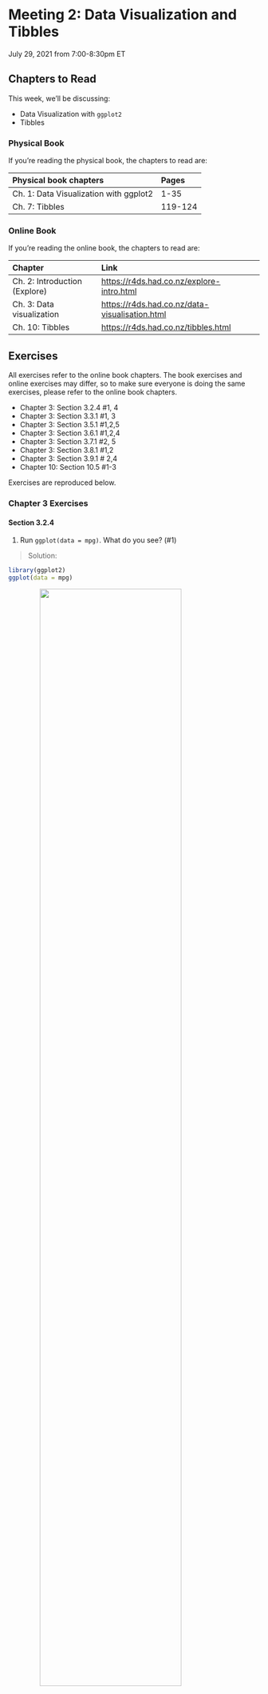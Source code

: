 Meeting 2: Data Visualization and Tibbles
================
July 29, 2021 from 7:00-8:30pm ET

## Chapters to Read

This week, we’ll be discussing:

-   Data Visualization with `ggplot2`
-   Tibbles

### Physical Book

If you’re reading the physical book, the chapters to read are:

| Physical book chapters                 | Pages   |
|:---------------------------------------|:--------|
| Ch. 1: Data Visualization with ggplot2 | 1-35    |
| Ch. 7: Tibbles                         | 119-124 |

### Online Book

If you’re reading the online book, the chapters to read are:

| Chapter                       | Link                                             |
|:------------------------------|:-------------------------------------------------|
| Ch. 2: Introduction (Explore) | <https://r4ds.had.co.nz/explore-intro.html>      |
| Ch. 3: Data visualization     | <https://r4ds.had.co.nz/data-visualisation.html> |
| Ch. 10: Tibbles               | <https://r4ds.had.co.nz/tibbles.html>            |

## Exercises

All exercises refer to the online book chapters. The book exercises and
online exercises may differ, so to make sure everyone is doing the same
exercises, please refer to the online book chapters.

-   Chapter 3: Section 3.2.4 \#1, 4
-   Chapter 3: Section 3.3.1 \#1, 3
-   Chapter 3: Section 3.5.1 \#1,2,5
-   Chapter 3: Section 3.6.1 \#1,2,4
-   Chapter 3: Section 3.7.1 \#2, 5
-   Chapter 3: Section 3.8.1 \#1,2
-   Chapter 3: Section 3.9.1 \# 2,4
-   Chapter 10: Section 10.5 \#1-3

Exercises are reproduced below.

### Chapter 3 Exercises

#### Section 3.2.4

1.  Run `ggplot(data = mpg)`. What do you see? (\#1)

> Solution:

``` r
library(ggplot2)
ggplot(data = mpg)
```

<img src="info-and-exercises_files/figure-gfm/unnamed-chunk-3-1.png" width="75%" style="display: block; margin: auto;" />

4.  Make a scatterplot of `hwy` vs `cyl`. (\#4)

> Solution:

``` r
ggplot(data = mpg) + 
  geom_point(aes(x = cyl, y = hwy))
```

<img src="info-and-exercises_files/figure-gfm/unnamed-chunk-4-1.png" width="75%" style="display: block; margin: auto;" />

``` r
ggplot(data = mpg) + 
  geom_point(aes(x = hwy, y = cyl))
```

<img src="info-and-exercises_files/figure-gfm/unnamed-chunk-4-2.png" width="75%" style="display: block; margin: auto;" />

#### Section 3.3.1

1.  What’s gone wrong with this code? Why are the points not blue? (\#1)

    ``` r
    ggplot(data = mpg) + 
      geom_point(mapping = aes(x = displ, y = hwy, color = "blue"))
    ```

    <img src="info-and-exercises_files/figure-gfm/unnamed-chunk-5-1.png" title="Scatterplot of highway fuel efficiency versus engine size of cars in ggplot2::mpg that shows a negative association. All points are red and the legend shows a red point that is mapped to the word 'blue'." alt="Scatterplot of highway fuel efficiency versus engine size of cars in ggplot2::mpg that shows a negative association. All points are red and the legend shows a red point that is mapped to the word 'blue'." width="75%" style="display: block; margin: auto;" />

> Solution: `color = "blue"` is inside of `aes()` which means it’s
> expecting a mapping: map the variable on the right of `=` (“blue”) to
> the aesthetic value on the left of `=` (color). Because `"blue"` is a
> single value, all points are assigned the value “blue” and the default
> `ggplot2` color palette is used, which is where the pinkish-red comes
> from. When manually changing color for all points, do not put your
> request inside of `aes()`, as in the revised example below.

``` r
ggplot(data = mpg) + 
  geom_point(aes( x = displ, y = hwy), color = "blue")
```

<img src="info-and-exercises_files/figure-gfm/unnamed-chunk-6-1.png" width="75%" style="display: block; margin: auto;" />

3.  Map a continuous variable to `color`, `size`, and `shape`. How do
    these aesthetics behave differently for categorical vs. continuous
    variables? (\#3)

> Solution:

``` r
library(patchwork)

p_color <- ggplot(data = mpg) + 
  geom_point(aes( x = displ, y = hwy, color = cty)) + 
  ggtitle("Color")

p_size <- ggplot(data = mpg) + 
  geom_point(aes( x = displ, y = hwy, size = cty)) + 
  ggtitle("Size")

p_shape <- ggplot(data = mpg) + 
  geom_point(aes( x = displ, y = hwy, shape = cty)) + 
  ggtitle("Shape")

p_color + p_size
```

<img src="info-and-exercises_files/figure-gfm/unnamed-chunk-7-1.png" width="75%" style="display: block; margin: auto;" />

``` r
p_shape
```

    > Error: A continuous variable can not be mapped to shape
    > Run `rlang::last_error()` to see where the error occurred.

> Shape cannot be mapped to a continuous variable. The color aes mapping
> uses a gradient for continuous variables and palettes of different
> colors for categorical variables. The size aes mapping maps continuous
> values to area; it is not advised to use size for a discrete variable.

#### Section 3.5.1

1.  What happens if you facet on a continuous variable? (\#1)

> Solution: It creates one facet per unique value.

``` r
ggplot(data = mpg) + 
  geom_point(aes( x = displ, y = hwy)) + 
  facet_wrap(~cty, nrow = 3)
```

<img src="info-and-exercises_files/figure-gfm/unnamed-chunk-9-1.png" width="75%" style="display: block; margin: auto;" />

2.  What do the empty cells in plot with `facet_grid(drv ~ cyl)` mean?
    How do they relate to this plot? (\#2)

    ``` r
    ggplot(data = mpg) + 
      geom_point(mapping = aes(x = drv, y = cyl))
    ```

    <img src="info-and-exercises_files/figure-gfm/unnamed-chunk-10-1.png" title="Scatterplot of number of cycles versus type of drive train of cars in ggplot2::mpg. Shows that there are no cars with 5 cylinders that are 4 wheel drive or with 4 or 5 cylinders that are front wheel drive." alt="Scatterplot of number of cycles versus type of drive train of cars in ggplot2::mpg. Shows that there are no cars with 5 cylinders that are 4 wheel drive or with 4 or 5 cylinders that are front wheel drive." width="75%" style="display: block; margin: auto;" />

> Solution: The reference plot is below.

``` r
ggplot(data = mpg) + 
  geom_point(mapping = aes(x = displ, y = hwy)) + 
  facet_grid(drv ~ cyl)
```

<img src="info-and-exercises_files/figure-gfm/unnamed-chunk-11-1.png" width="75%" style="display: block; margin: auto;" />

> The empty cells mean that there are no observations where the value of
> `drv` is 4 (r) and the value of `cyl` is 5 (4 or 5). It relates to the
> scatterplot above as follows: there are no observations on the
> intersections of the major gridlines.

5.  Read `?facet_wrap`. What does `nrow` do? What does `ncol` do? What
    other options control the layout of the individual panels? Why
    doesn’t `facet_grid()` have `nrow` and `ncol` arguments? (\#5)

> Solution: `nrow` dictates how many rows of plots are drawn, while
> `ncol` dictacts how many columns of plots are drawn. Other options:
> `as.table` (arrange values from smallest to largest (default) or
> largest to smallest?), `drop` (drop all factor levels not in data),
> `dir` (‘h’ for horizontal fill (default) or ‘v’ for vertical fill).
> Facet\_grid doesn’t have ncol and nrow because the data determines the
> number of rows and columns.

#### Section 3.6.1

1.  What geom would you use to draw a line chart? geom\_line() A
    boxplot? geom\_boxplot() A histogram? geom\_histogram() An area
    chart? geom\_area() (\#1)

> Solution: For a line chart, I would use `geom_line`. For a boxplot, I
> would use `geom_boxplot`. For a histogram, I would use
> `geom_histogram`. For an area chart, I would use `geom_area`.

2.  Run this code in your head and predict what the output will look
    like. Then, run the code in R and check your predictions. (\#2)

    ``` r
    ggplot(data = mpg, mapping = aes(x = displ, y = hwy, color = drv)) + 
      geom_point() + 
      geom_smooth(se = FALSE)
    ```

> Solution: I predict that it will be a scatterplot of the `mpg` data
> with `displ` on the x-axis and `hwy` on the y-axis. The points will be
> colored according to the `drv` variable. There will be a smoother
> drawn through each group of points (according to the `drv` variable)

``` r
ggplot(data = mpg, 
       mapping = aes(x = displ, y = hwy, color = drv)) + 
  geom_point() + 
  geom_smooth(se = FALSE)
```

<img src="info-and-exercises_files/figure-gfm/unnamed-chunk-13-1.png" width="75%" style="display: block; margin: auto;" />

``` r
ggplot(data = mpg, 
       mapping = aes(x = displ, y = hwy)) + 
  geom_point(aes(color = drv)) + 
  geom_smooth(se = FALSE)
```

<img src="info-and-exercises_files/figure-gfm/unnamed-chunk-13-2.png" width="75%" style="display: block; margin: auto;" />

``` r
ggplot(data = mpg, 
       mapping = aes(x = displ, y = hwy)) + 
  geom_point() + 
  geom_smooth(aes(color = drv), se = FALSE)
```

<img src="info-and-exercises_files/figure-gfm/unnamed-chunk-13-3.png" width="75%" style="display: block; margin: auto;" />

``` r
# remove points from legend 
ggplot(data = mpg, 
       mapping = aes(x = displ, y = hwy, color = drv)) + 
  geom_point(show.legend = FALSE) + 
  geom_smooth(se = FALSE)
```

<img src="info-and-exercises_files/figure-gfm/unnamed-chunk-13-4.png" width="75%" style="display: block; margin: auto;" />

4.  What does the `se` argument to `geom_smooth()` do? (\#4)

> Solution: It draws the confidence interval around the smoother.

``` r
ggplot(data = mpg, mapping = aes(x = displ, y = hwy, color = drv)) + 
  geom_point() + 
  geom_smooth()
```

<img src="info-and-exercises_files/figure-gfm/unnamed-chunk-14-1.png" width="75%" style="display: block; margin: auto;" />

> Bonus: You can control the level of confidence (default is 0.95 for
> 95% confidence) with the `level` argument to `geom_smooth()`.

``` r
ggplot(data = mpg, mapping = aes(x = displ, y = hwy, color = drv)) + 
  geom_point() + 
  geom_smooth(level = .5)
```

<img src="info-and-exercises_files/figure-gfm/unnamed-chunk-15-1.png" width="75%" style="display: block; margin: auto;" />

``` r
ggplot(data = mpg, mapping = aes(x = displ, y = hwy, color = drv)) + 
  geom_point() + 
  geom_smooth(method = "lm") -> p_se 

# how to get out the computed values that ggplot2
# used "behind the scenes"
# ggplot2::ggplot_build(p_se)
```

#### Section 3.7.1

2.  What does `geom_col()` do? How is it different to `geom_bar()`?
    (\#2)

> Solution: `col` is short for “column”. It draws a column with a
> specified height (y) at a specified location (x). x and y are mapped
> to variables in the data. `bar` is short for “bar chart”. It draws a
> bar at a specified location (x), the height of which represent how
> many observations in the data have the corresponding x value.

``` r
ggplot(data = mtcars) + 
  geom_bar(aes(x = gear))
```

<img src="info-and-exercises_files/figure-gfm/unnamed-chunk-16-1.png" width="75%" style="display: block; margin: auto;" />

``` r
ggplot(data = mtcars) + 
  geom_col(aes(x = mpg, y = disp))
```

<img src="info-and-exercises_files/figure-gfm/unnamed-chunk-16-2.png" width="75%" style="display: block; margin: auto;" />

``` r
ggplot(data = mtcars) + 
  geom_bar(aes(x = mpg, y = disp), stat = "identity")
```

<img src="info-and-exercises_files/figure-gfm/unnamed-chunk-16-3.png" width="75%" style="display: block; margin: auto;" />

``` r
# histograms hug: bars are touching 
ggplot(data = mtcars) + 
  geom_histogram(aes(x = mpg), binwidth = 5)
```

<img src="info-and-exercises_files/figure-gfm/unnamed-chunk-16-4.png" width="75%" style="display: block; margin: auto;" />

``` r
# bar charts don't hug
ggplot(data = mtcars) + 
  geom_bar(aes(x = carb))
```

<img src="info-and-exercises_files/figure-gfm/unnamed-chunk-16-5.png" width="75%" style="display: block; margin: auto;" />

5.  In our proportion bar chart, we need to set `group = 1`. Why? In
    other words what is the problem with these two graphs? (\#5)

    ``` r
    ggplot(data = diamonds) + 
      geom_bar(mapping = aes(x = cut, y = after_stat(prop)))
    ggplot(data = diamonds) + 
      geom_bar(mapping = aes(x = cut, fill = color, y = after_stat(prop)))
    ```

> Solution: The group value defaults to existing aes mappings. So in the
> first plot, `after_stat` is computing what proportion of the data in
> each group (fair, good, etc.) belong to that group, which is always 1.
> In the second example, the colors of the bars show the proportion
> within those groups of each value, but not the overall proprtions. We
> get the latter when adding the `group = color` aesthetic mapping.

``` r
ggplot(data = diamonds) + 
  geom_bar(mapping = aes(x = cut, y = after_stat(prop), 
                         group = 1))
ggplot(data = diamonds) + 
  geom_bar(mapping = aes(x = cut, fill = color, y = after_stat(prop), group = color))
```

#### Section 3.8.1

1.  What is the problem with this plot? How could you improve it? (\#1)

    ``` r
    ggplot(data = mpg, mapping = aes(x = cty, y = hwy)) + 
      geom_point(position = "jitter")
    ```

    <img src="info-and-exercises_files/figure-gfm/unnamed-chunk-19-1.png" title="Scatterplot of highway fuel efficiency versus city fuel efficiency of cars in ggplot2::mpg that shows a positive association. The number of points visible in this plot is less than the number of points in the dataset." alt="Scatterplot of highway fuel efficiency versus city fuel efficiency of cars in ggplot2::mpg that shows a positive association. The number of points visible in this plot is less than the number of points in the dataset." width="75%" style="display: block; margin: auto;" />

> Solution: There is overplotting (multiple observations represented by
> only 1 visual point). Resolve it with `geom_jitter` instead of
> `geom_point`.

``` r
ggplot(data = mpg, mapping = aes(x = cty, y = hwy)) + 
  geom_jitter()
```

<img src="info-and-exercises_files/figure-gfm/unnamed-chunk-20-1.png" width="75%" style="display: block; margin: auto;" />

``` r
ggplot(data = mpg, mapping = aes(x = cty, y = hwy)) + 
  geom_point(alpha = 0.1)
```

<img src="info-and-exercises_files/figure-gfm/unnamed-chunk-20-2.png" width="75%" style="display: block; margin: auto;" />

``` r
ggplot(data = mpg, mapping = aes(x = cty, y = hwy)) + 
  geom_jitter(alpha = 0.5, width = .1, height = .1)
```

<img src="info-and-exercises_files/figure-gfm/unnamed-chunk-20-3.png" width="75%" style="display: block; margin: auto;" />

2.  What parameters to `geom_jitter()` control the amount of jittering?
    (\#2)

> Solution: `width` and `height`.

``` r
ggplot(data = mpg, mapping = aes(x = cty, y = hwy)) + 
  geom_jitter(height = 0, width = 1)
```

<img src="info-and-exercises_files/figure-gfm/unnamed-chunk-21-1.png" width="75%" style="display: block; margin: auto;" />

``` r
ggplot(data = mpg, mapping = aes(x = cty, y = hwy)) + 
  geom_jitter(height = 1, width = 0)
```

<img src="info-and-exercises_files/figure-gfm/unnamed-chunk-21-2.png" width="75%" style="display: block; margin: auto;" />

``` r
ggplot(data = mpg, mapping = aes(x = cty, y = hwy)) + 
  geom_jitter(height = 1, width = 1)
```

<img src="info-and-exercises_files/figure-gfm/unnamed-chunk-21-3.png" width="75%" style="display: block; margin: auto;" />

``` r
ggplot(data = mpg, mapping = aes(x = cty, y = hwy)) + 
  geom_jitter(height = .1, width = .1)
```

<img src="info-and-exercises_files/figure-gfm/unnamed-chunk-21-4.png" width="75%" style="display: block; margin: auto;" />

#### Section 3.9.1

2.  What does `labs()` do? Read the documentation. (\#2)

> Solution: `labs()` allows you to provide various **lab**els for parts
> of the plot (x-axis, plot title, plot subtitle, etc.)

``` r
ggplot(data = mpg, mapping = aes(x = cty, y = hwy, color = drv)) + 
  geom_jitter(height = .1, width = .1) + 
  labs(x = "X axis label", 
       y = "Y axis label", 
       title = "Plot title", 
       subtitle = "Plot subtitle",
       caption = "Plot caption", 
       tag = "Plot tag", 
       color = "Legend title")
```

<img src="info-and-exercises_files/figure-gfm/unnamed-chunk-22-1.png" width="75%" style="display: block; margin: auto;" />

4.  What does the plot below tell you about the relationship between
    city and highway mpg? Why is `coord_fixed()` important? What does
    `geom_abline()` do? (\#4)

    ``` r
    ggplot(data = mpg, mapping = aes(x = cty, y = hwy)) +
      geom_point() + 
      geom_abline() +
      coord_fixed()
    ```

    <img src="info-and-exercises_files/figure-gfm/unnamed-chunk-23-1.png" title="Scatterplot of highway fuel efficiency versus engine size of cars in ggplot2::mpg that shows a negative association. The plot also has a straight line that follows the trend of the relationship between the variables but doesn't go through the cloud of points, it's beneath it." alt="Scatterplot of highway fuel efficiency versus engine size of cars in ggplot2::mpg that shows a negative association. The plot also has a straight line that follows the trend of the relationship between the variables but doesn't go through the cloud of points, it's beneath it." width="50%" style="display: block; margin: auto;" />

> Solution: As the city mpg of a car increases, so does the highway mpg.
> `coord_fixed()` draws the plot so that 1 unit on the x-axis is equal
> to 1 unit on the 1-axis, so 1 more mpg on the x-axis takes up the same
> amount of space as 1 more mpg on the y-axis. `geom_abline()` draws the
> line y = x, where the values of x- and y-axis are equal. The plot
> makes intuitive sense: nearly all cars get more MPG on the highway
> than they do in the city.

**Simina:** Use coord\_fixed for PCA plots (1st prin comp vs 2nd prin
comp)

**Maddie:** How to make the plot square?

``` r
ggplot(data = mpg, mapping = aes(x = cty, y = hwy)) +
  geom_point() + 
  geom_abline() +
  coord_fixed() + 
  xlim(c(0, 50)) + 
  ylim(c(0, 50))
```

<img src="info-and-exercises_files/figure-gfm/unnamed-chunk-24-1.png" width="75%" style="display: block; margin: auto;" />

### Chapter 10 Exercises

1.  How can you tell if an object is a tibble? (Hint: try printing
    `mtcars`, which is a regular data frame).

> Solution: There are at least 2 ways. See below, where mtcars is a data
> frame, while diamonds is a tibble.

``` r
library(tibble)
# print the objects 
mtcars
```

    ##                      mpg cyl  disp  hp drat    wt  qsec vs am gear carb
    ## Mazda RX4           21.0   6 160.0 110 3.90 2.620 16.46  0  1    4    4
    ## Mazda RX4 Wag       21.0   6 160.0 110 3.90 2.875 17.02  0  1    4    4
    ## Datsun 710          22.8   4 108.0  93 3.85 2.320 18.61  1  1    4    1
    ## Hornet 4 Drive      21.4   6 258.0 110 3.08 3.215 19.44  1  0    3    1
    ## Hornet Sportabout   18.7   8 360.0 175 3.15 3.440 17.02  0  0    3    2
    ## Valiant             18.1   6 225.0 105 2.76 3.460 20.22  1  0    3    1
    ## Duster 360          14.3   8 360.0 245 3.21 3.570 15.84  0  0    3    4
    ## Merc 240D           24.4   4 146.7  62 3.69 3.190 20.00  1  0    4    2
    ## Merc 230            22.8   4 140.8  95 3.92 3.150 22.90  1  0    4    2
    ## Merc 280            19.2   6 167.6 123 3.92 3.440 18.30  1  0    4    4
    ## Merc 280C           17.8   6 167.6 123 3.92 3.440 18.90  1  0    4    4
    ## Merc 450SE          16.4   8 275.8 180 3.07 4.070 17.40  0  0    3    3
    ## Merc 450SL          17.3   8 275.8 180 3.07 3.730 17.60  0  0    3    3
    ## Merc 450SLC         15.2   8 275.8 180 3.07 3.780 18.00  0  0    3    3
    ## Cadillac Fleetwood  10.4   8 472.0 205 2.93 5.250 17.98  0  0    3    4
    ## Lincoln Continental 10.4   8 460.0 215 3.00 5.424 17.82  0  0    3    4
    ## Chrysler Imperial   14.7   8 440.0 230 3.23 5.345 17.42  0  0    3    4
    ## Fiat 128            32.4   4  78.7  66 4.08 2.200 19.47  1  1    4    1
    ## Honda Civic         30.4   4  75.7  52 4.93 1.615 18.52  1  1    4    2
    ## Toyota Corolla      33.9   4  71.1  65 4.22 1.835 19.90  1  1    4    1
    ## Toyota Corona       21.5   4 120.1  97 3.70 2.465 20.01  1  0    3    1
    ## Dodge Challenger    15.5   8 318.0 150 2.76 3.520 16.87  0  0    3    2
    ## AMC Javelin         15.2   8 304.0 150 3.15 3.435 17.30  0  0    3    2
    ## Camaro Z28          13.3   8 350.0 245 3.73 3.840 15.41  0  0    3    4
    ## Pontiac Firebird    19.2   8 400.0 175 3.08 3.845 17.05  0  0    3    2
    ## Fiat X1-9           27.3   4  79.0  66 4.08 1.935 18.90  1  1    4    1
    ## Porsche 914-2       26.0   4 120.3  91 4.43 2.140 16.70  0  1    5    2
    ## Lotus Europa        30.4   4  95.1 113 3.77 1.513 16.90  1  1    5    2
    ## Ford Pantera L      15.8   8 351.0 264 4.22 3.170 14.50  0  1    5    4
    ## Ferrari Dino        19.7   6 145.0 175 3.62 2.770 15.50  0  1    5    6
    ## Maserati Bora       15.0   8 301.0 335 3.54 3.570 14.60  0  1    5    8
    ## Volvo 142E          21.4   4 121.0 109 4.11 2.780 18.60  1  1    4    2

``` r
diamonds
```

    ## # A tibble: 53,940 × 10
    ##    carat cut       color clarity depth table price     x     y     z
    ##    <dbl> <ord>     <ord> <ord>   <dbl> <dbl> <int> <dbl> <dbl> <dbl>
    ##  1  0.23 Ideal     E     SI2      61.5    55   326  3.95  3.98  2.43
    ##  2  0.21 Premium   E     SI1      59.8    61   326  3.89  3.84  2.31
    ##  3  0.23 Good      E     VS1      56.9    65   327  4.05  4.07  2.31
    ##  4  0.29 Premium   I     VS2      62.4    58   334  4.2   4.23  2.63
    ##  5  0.31 Good      J     SI2      63.3    58   335  4.34  4.35  2.75
    ##  6  0.24 Very Good J     VVS2     62.8    57   336  3.94  3.96  2.48
    ##  7  0.24 Very Good I     VVS1     62.3    57   336  3.95  3.98  2.47
    ##  8  0.26 Very Good H     SI1      61.9    55   337  4.07  4.11  2.53
    ##  9  0.22 Fair      E     VS2      65.1    61   337  3.87  3.78  2.49
    ## 10  0.23 Very Good H     VS1      59.4    61   338  4     4.05  2.39
    ## # … with 53,930 more rows

``` r
# ask for their class
class(mtcars)
```

    ## [1] "data.frame"

``` r
class(diamonds)
```

    ## [1] "tbl_df"     "tbl"        "data.frame"

``` r
# Simina: 
is_tibble(mtcars)
```

    ## [1] FALSE

``` r
is_tibble(diamonds)
```

    ## [1] TRUE

2.  Compare and contrast the following operations on a `data.frame` and
    equivalent tibble. What is different? Why might the default data
    frame behaviours cause you frustration?

    ``` r
    df <- data.frame(abc = 1, xyz = "a")
    df$x
    df[, "xyz"]
    df[, c("abc", "xyz")]
    ```

> Solution:

``` r
df <- data.frame(abc = 1, xyz = "a")
df$x
```

    ## [1] "a"

``` r
df[, "xyz"]
```

    ## [1] "a"

``` r
df[, c("abc", "xyz")]
```

    ##   abc xyz
    ## 1   1   a

``` r
tbl <- tibble(abc = 1, xyz = "a")
tbl$x
```

    ## NULL

``` r
tbl[, "xyz"]
```

    ## # A tibble: 1 × 1
    ##   xyz  
    ##   <chr>
    ## 1 a

``` r
tbl[, c("abc", "xyz")]
```

    ## # A tibble: 1 × 2
    ##     abc xyz  
    ##   <dbl> <chr>
    ## 1     1 a

> There is no column with name `x`, yet `df$x` returns something.
> `df[, "xyz"]` returns a single vector (a different object than a data
> frame) while `tbl[, "xyz"]` returns a tibble (the same object type you
> started with).

3.  If you have the name of a variable stored in an object,
    e.g. `var <- "mpg"`, how can you extract the reference variable from
    a tibble?

> Solution:

``` r
var <- "mpg"
# var <- mpg
mtcars_tbl <- as_tibble(mtcars)
mtcars_tbl[var]
```

    ## # A tibble: 32 × 1
    ##      mpg
    ##    <dbl>
    ##  1  21  
    ##  2  21  
    ##  3  22.8
    ##  4  21.4
    ##  5  18.7
    ##  6  18.1
    ##  7  14.3
    ##  8  24.4
    ##  9  22.8
    ## 10  19.2
    ## # … with 22 more rows

``` r
mtcars_tbl
```

    ## # A tibble: 32 × 11
    ##      mpg   cyl  disp    hp  drat    wt  qsec    vs    am  gear  carb
    ##    <dbl> <dbl> <dbl> <dbl> <dbl> <dbl> <dbl> <dbl> <dbl> <dbl> <dbl>
    ##  1  21       6  160    110  3.9   2.62  16.5     0     1     4     4
    ##  2  21       6  160    110  3.9   2.88  17.0     0     1     4     4
    ##  3  22.8     4  108     93  3.85  2.32  18.6     1     1     4     1
    ##  4  21.4     6  258    110  3.08  3.22  19.4     1     0     3     1
    ##  5  18.7     8  360    175  3.15  3.44  17.0     0     0     3     2
    ##  6  18.1     6  225    105  2.76  3.46  20.2     1     0     3     1
    ##  7  14.3     8  360    245  3.21  3.57  15.8     0     0     3     4
    ##  8  24.4     4  147.    62  3.69  3.19  20       1     0     4     2
    ##  9  22.8     4  141.    95  3.92  3.15  22.9     1     0     4     2
    ## 10  19.2     6  168.   123  3.92  3.44  18.3     1     0     4     4
    ## # … with 22 more rows

``` r
my_vars <- names(mtcars_tbl)

for (v in my_vars){
  print(summary(mtcars_tbl[[v]]))
}
```

    ##    Min. 1st Qu.  Median    Mean 3rd Qu.    Max. 
    ##   10.40   15.43   19.20   20.09   22.80   33.90 
    ##    Min. 1st Qu.  Median    Mean 3rd Qu.    Max. 
    ##   4.000   4.000   6.000   6.188   8.000   8.000 
    ##    Min. 1st Qu.  Median    Mean 3rd Qu.    Max. 
    ##    71.1   120.8   196.3   230.7   326.0   472.0 
    ##    Min. 1st Qu.  Median    Mean 3rd Qu.    Max. 
    ##    52.0    96.5   123.0   146.7   180.0   335.0 
    ##    Min. 1st Qu.  Median    Mean 3rd Qu.    Max. 
    ##   2.760   3.080   3.695   3.597   3.920   4.930 
    ##    Min. 1st Qu.  Median    Mean 3rd Qu.    Max. 
    ##   1.513   2.581   3.325   3.217   3.610   5.424 
    ##    Min. 1st Qu.  Median    Mean 3rd Qu.    Max. 
    ##   14.50   16.89   17.71   17.85   18.90   22.90 
    ##    Min. 1st Qu.  Median    Mean 3rd Qu.    Max. 
    ##  0.0000  0.0000  0.0000  0.4375  1.0000  1.0000 
    ##    Min. 1st Qu.  Median    Mean 3rd Qu.    Max. 
    ##  0.0000  0.0000  0.0000  0.4062  1.0000  1.0000 
    ##    Min. 1st Qu.  Median    Mean 3rd Qu.    Max. 
    ##   3.000   3.000   4.000   3.688   4.000   5.000 
    ##    Min. 1st Qu.  Median    Mean 3rd Qu.    Max. 
    ##   1.000   2.000   2.000   2.812   4.000   8.000

``` r
summary(mtcars_tbl[["mpg"]])
```

    ##    Min. 1st Qu.  Median    Mean 3rd Qu.    Max. 
    ##   10.40   15.43   19.20   20.09   22.80   33.90

### Open discussions

``` r
# what is %in%? Not the same as the "in" in "for (i in 1:10)"
"hp" %in% my_vars
```

    ## [1] TRUE

``` r
1 %in% seq(0, 2)
```

    ## [1] TRUE

``` r
1 %in% 0:2
```

    ## [1] TRUE

``` r
seq(0, 2, by = 0.5)
```

    ## [1] 0.0 0.5 1.0 1.5 2.0

``` r
seq(0, 2, length.out = 10)
```

    ##  [1] 0.0000000 0.2222222 0.4444444 0.6666667 0.8888889 1.1111111 1.3333333
    ##  [8] 1.5555556 1.7777778 2.0000000

``` r
library(dplyr)
mtcars %>% 
  filter(cyl == 6)
```

    ##                 mpg cyl  disp  hp drat    wt  qsec vs am gear carb
    ## Mazda RX4      21.0   6 160.0 110 3.90 2.620 16.46  0  1    4    4
    ## Mazda RX4 Wag  21.0   6 160.0 110 3.90 2.875 17.02  0  1    4    4
    ## Hornet 4 Drive 21.4   6 258.0 110 3.08 3.215 19.44  1  0    3    1
    ## Valiant        18.1   6 225.0 105 2.76 3.460 20.22  1  0    3    1
    ## Merc 280       19.2   6 167.6 123 3.92 3.440 18.30  1  0    4    4
    ## Merc 280C      17.8   6 167.6 123 3.92 3.440 18.90  1  0    4    4
    ## Ferrari Dino   19.7   6 145.0 175 3.62 2.770 15.50  0  1    5    6

``` r
mtcars %>% 
  filter(cyl %in% c(6, 8))
```

    ##                      mpg cyl  disp  hp drat    wt  qsec vs am gear carb
    ## Mazda RX4           21.0   6 160.0 110 3.90 2.620 16.46  0  1    4    4
    ## Mazda RX4 Wag       21.0   6 160.0 110 3.90 2.875 17.02  0  1    4    4
    ## Hornet 4 Drive      21.4   6 258.0 110 3.08 3.215 19.44  1  0    3    1
    ## Hornet Sportabout   18.7   8 360.0 175 3.15 3.440 17.02  0  0    3    2
    ## Valiant             18.1   6 225.0 105 2.76 3.460 20.22  1  0    3    1
    ## Duster 360          14.3   8 360.0 245 3.21 3.570 15.84  0  0    3    4
    ## Merc 280            19.2   6 167.6 123 3.92 3.440 18.30  1  0    4    4
    ## Merc 280C           17.8   6 167.6 123 3.92 3.440 18.90  1  0    4    4
    ## Merc 450SE          16.4   8 275.8 180 3.07 4.070 17.40  0  0    3    3
    ## Merc 450SL          17.3   8 275.8 180 3.07 3.730 17.60  0  0    3    3
    ## Merc 450SLC         15.2   8 275.8 180 3.07 3.780 18.00  0  0    3    3
    ## Cadillac Fleetwood  10.4   8 472.0 205 2.93 5.250 17.98  0  0    3    4
    ## Lincoln Continental 10.4   8 460.0 215 3.00 5.424 17.82  0  0    3    4
    ## Chrysler Imperial   14.7   8 440.0 230 3.23 5.345 17.42  0  0    3    4
    ## Dodge Challenger    15.5   8 318.0 150 2.76 3.520 16.87  0  0    3    2
    ## AMC Javelin         15.2   8 304.0 150 3.15 3.435 17.30  0  0    3    2
    ## Camaro Z28          13.3   8 350.0 245 3.73 3.840 15.41  0  0    3    4
    ## Pontiac Firebird    19.2   8 400.0 175 3.08 3.845 17.05  0  0    3    2
    ## Ford Pantera L      15.8   8 351.0 264 4.22 3.170 14.50  0  1    5    4
    ## Ferrari Dino        19.7   6 145.0 175 3.62 2.770 15.50  0  1    5    6
    ## Maserati Bora       15.0   8 301.0 335 3.54 3.570 14.60  0  1    5    8

``` r
# what does stroke in ggplot2 do? 
# What does the stroke aesthetic do? What shapes does it work with? 
# (Hint: use ?geom_point)
mtcars %>% 
  ggplot() + 
  geom_point(aes( mpg, wt), shape = 21, fill = "red", stroke = 1)
```

<img src="info-and-exercises_files/figure-gfm/unnamed-chunk-30-1.png" width="75%" style="display: block; margin: auto;" />
